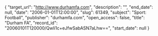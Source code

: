 {
  "target_url": "http://www.durhamfa.com", 
  "description": "", 
  "end_date": null, 
  "date": "2006-01-01T12:00:00", 
  "slug": 61349, 
  "subject": "Sport: Football", 
  "publisher": "durhamfa.com", 
  "open_access": false, 
  "title": "Durham FA", 
  "record_id": "20060101T120000/Qwli1c+eJfwSabASN7aLhw==", 
  "start_date": null
}

